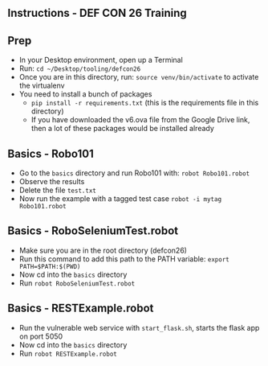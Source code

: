 ## Instructions - DEF CON 26 Training

## Prep
* In your Desktop environment, open up a Terminal
* Run: `cd ~/Desktop/tooling/defcon26`
* Once you are in this directory, run: `source venv/bin/activate` to activate the virtualenv
* You need to install a bunch of packages
    * `pip install -r requirements.txt` (this is the requirements file in this directory)
    * If you have downloaded the v6.ova file from the Google Drive link, then a lot of these packages would be installed already

## Basics - Robo101
* Go to the `basics` directory and run Robo101 with: `robot Robo101.robot`
* Observe the results
* Delete the file `test.txt`
* Now run the example with a tagged test case `robot -i mytag Robo101.robot`

## Basics - RoboSeleniumTest.robot
* Make sure you are in the root directory (defcon26)
* Run this command to add this path to the PATH variable: `export PATH=$PATH:$(PWD)`
* Now cd into the `basics` directory
* Run `robot RoboSeleniumTest.robot`

## Basics - RESTExample.robot
* Run the vulnerable web service with `start_flask.sh`, starts the flask app on port 5050
* Now cd into the `basics` directory
* Run `robot RESTExample.robot`